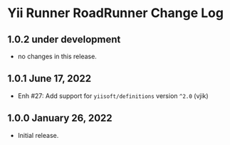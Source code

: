 # Yii Runner RoadRunner Change Log

## 1.0.2 under development

- no changes in this release.

## 1.0.1 June 17, 2022

- Enh #27: Add support for `yiisoft/definitions` version `^2.0` (vjik)

## 1.0.0 January 26, 2022

- Initial release.
